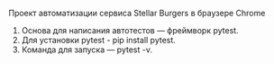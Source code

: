 Проект автоматизации сервиса Stellar Burgers в браузере Chrome
1. Основа для написания автотестов — фреймворк pytest.
2. Для установки pytest - pip install pytest.
3. Команда для запуска — pytest -v.
 
 